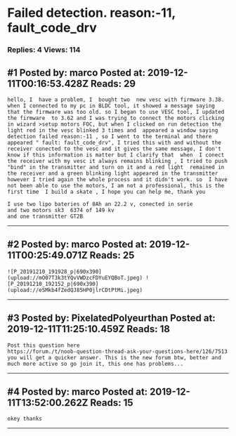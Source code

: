 # Failed detection. reason:-11, fault_code_drv

### Replies: 4 Views: 114

## \#1 Posted by: marco Posted at: 2019-12-11T00:16:53.428Z Reads: 29

```
hello, I  have a problem, I  bought two  new vesc with firmware 3.38. when I connected to my pc in BLDC tool, it showed a message saying that the firmware was too old. so I began to use VESC tool, I updated the firmware  to 3.62 and I was trying to connect the motors clicking in wizard >setup motors FOC, but when I clicked on run detection the light red in the vesc blinked 3 times and  appeared a window saying detection failed reason:-11 , so I went to the terminal and there appeared " fault: fault_code_drv", I tried this with and without the receiver conected to the vesc and it gives the same message, I don't know if this information is matter but I clarify that  when  I conect the receiver with my vesc it always remains blinking , I tried to push "bind" in the transmitter and turn on it and a red light  remained in the receiver and a green blinking light appeared in the transmitter however I tried again the whole process and it didn't work. so  I have not been able to use the motors, I am not a professional, this is the first time  I build a skate , I hope you can help me, thank you

I use two lipo bateries of 8Ah an 22.2 v, conected in serie
and two motors sk3  6374 of 149 kv
and one transmitter GT2B
```

---
## \#2 Posted by: marco Posted at: 2019-12-11T00:25:49.071Z Reads: 25

```
![P_20191210_191928_p|690x390](upload://mO07T3k3tYQvVWDzcFDYuEYQBoT.jpeg) ![P_20191210_192152_p|690x390](upload://eSMkb4fZedQJ85HP0jlrCDtPtMi.jpeg)
```

---
## \#3 Posted by: PixelatedPolyeurthan Posted at: 2019-12-11T11:25:10.459Z Reads: 18

```
Post this question here
https://forum./t/noob-question-thread-ask-your-questions-here/126/7513
you will get a quicker answer. This is the new forum btw, better and much more active so go join it, this one has problems...
```

---
## \#4 Posted by: marco Posted at: 2019-12-11T13:52:00.262Z Reads: 15

```
okey thanks
```

---
